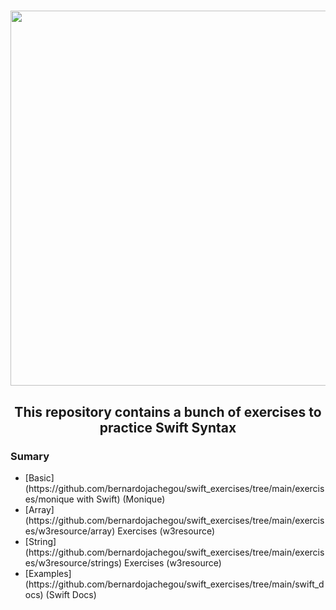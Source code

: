 <h1 align="center">
<img src="https://miro.medium.com/max/1838/1*4IWsNF0FGF9zhMuipgN5Tw.jpeg" width="600px">
</h1>

<h2 align="center">This repository contains a bunch of exercises to practice Swift Syntax</h2>

<h3>Sumary</h3>
<ul>
<li>[Basic](https://github.com/bernardojachegou/swift_exercises/tree/main/exercises/monique with Swift) (Monique)</li>
<li>[Array](https://github.com/bernardojachegou/swift_exercises/tree/main/exercises/w3resource/array) Exercises (w3resource)</li>
<li>[String](https://github.com/bernardojachegou/swift_exercises/tree/main/exercises/w3resource/strings) Exercises (w3resource)</li>
<li>[Examples](https://github.com/bernardojachegou/swift_exercises/tree/main/swift_docs) (Swift Docs)</li>
</ul>
